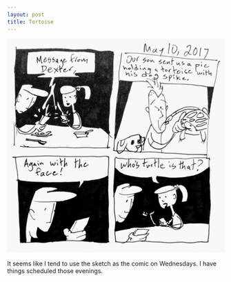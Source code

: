 ```yaml
---
layout: post
title: Tortoise
---
```

![Tortoise](/public/images/may-10-2017-comic.png)

It seems like I tend to use the sketch as the comic on Wednesdays. I have things scheduled those evenings.